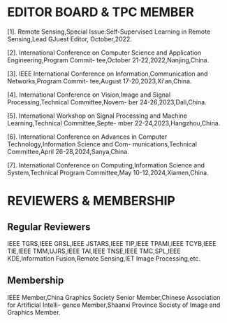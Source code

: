 EDITOR BOARD & TPC MEMBER  
======  
  
[1]. Remote Sensing,Special Issue:Self-Supervised Learning in Remote Sensing,Lead GJuest Editor, October,2022.<br>
  
[2]. International Conference on Computer Science and Application Engineering,Program Commit- tee,October 21-22,2022,Nanjing,China.<br>
  
[3]. IEEE International Conference on Information,Communication and Networks,Program Commit- tee,August 17-20,2023,Xi'an,China.<br>
  
[4]. International Conference on Vision,Image and Signal Processing,Technical Committee,Novem- ber 24-26,2023,Dali,China.<br>
  
[5]. International Workshop on Signal Processing and Machine Learning,Technical Committee,Septe- mber 22-24,2023,Hangzhou,China.<br>
  
[6]. International Conference on Advances in Computer Technology,Information Science and Com- munications,Technical Committee,April 26-28,2024,Sanya,China.<br>
  
[7]. International Conference on Computing,Information Science and System,Technical Program Committee,May 10-12,2024,Xiamen,China.<br>
  


REVIEWERS & MEMBERSHIP  
======  
  
Regular Reviewers  
------  
  
IEEE TGRS,IEEE GRSL,IEEE JSTARS,IEEE TIP,IEEE TPAMI,IEEE TCYB,IEEE TIE,IEEE TMM,UJRS,IEEE TAI,IEEE TNSE,IEEE TMC,SPL,IEEE KDE,Information Fusion,Remote Sensing,IET Image Processing,etc.  
  
Membership  
------  
  
IEEE Member,China Graphics Society Senior Member,Chinese Association for Artificial Intelli- gence Member,Shaanxi Province Society of Image and Graphics Member.  
